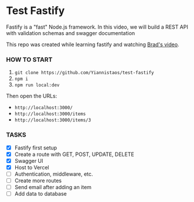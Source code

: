 # Test Fastify

Fastify is a "fast" Node.js framework. In this video, we will build a REST API with validation schemas and swagger documentation

This repo was created while learning fastify and watching [Brad's video](https://www.youtube.com/watch?v=Lk-uVEVGxOA).

### HOW TO START

1. `git clone https://github.com/Yiannistaos/test-fastify`
2. `npm i`
3. `npm run local:dev`

Then open the URLs:

- `http://localhost:3000/`
- `http://localhost:3000/items`
- `http://localhost:3000/items/3`

### TASKS

- [x] Fastify first setup
- [x] Create a route with GET, POST, UPDATE, DELETE
- [x] Swagger UI
- [x] Host to Vercel 
- [ ] Authentication, middleware, etc.
- [ ] Create more routes
- [ ] Send email after adding an item
- [ ] Add data to database